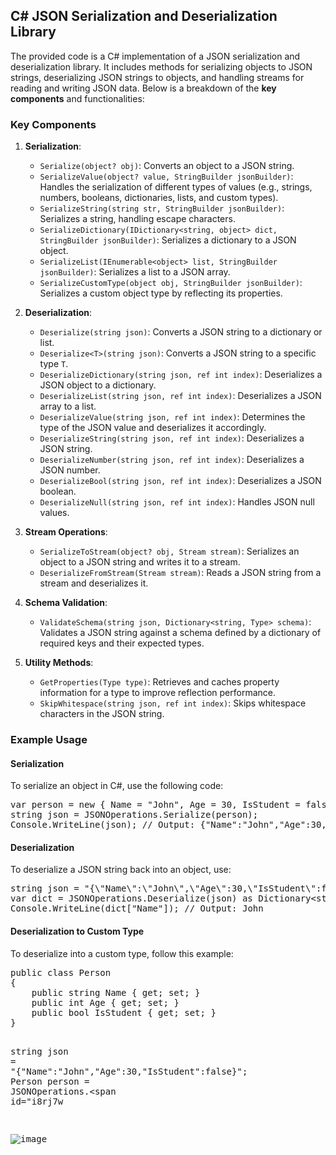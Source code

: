 <!-- Doc 2 is in language en-US. Optimizing Doc 2 for scanning, using lists and bold where appropriate, but keeping language en-US, and adding id attributes to every HTML element: --><h2 id="9tbfynt">C# JSON Serialization and Deserialization Library</h2>
<p id="9tbfynt">The provided code is a C# implementation of a JSON serialization and deserialization library. It includes methods for serializing objects to JSON strings, deserializing JSON strings to objects, and handling streams for reading and writing JSON data. Below is a breakdown of the <strong>key components</strong> and functionalities:</p>
<h3 id="oht0pwe">Key Components</h3>
<ol start="1" id="rle8n3">
<li id="15j611i">
<p id="bjmyhgb"><strong>Serialization</strong>:</p>
<ul id="axydcd">
<li id="4zbvr5o"><code id="ojrx0g">Serialize(object? obj)</code>: Converts an object to a JSON string.</li>
<li id="ajqeyp"><code id="sih6k7">SerializeValue(object? value, StringBuilder jsonBuilder)</code>: Handles the serialization of different types of values (e.g., strings, numbers, booleans, dictionaries, lists, and custom types).</li>
<li id="kldv429"><code id="mbfjupn">SerializeString(string str, StringBuilder jsonBuilder)</code>: Serializes a string, handling escape characters.</li>
<li id="d6mywk"><code id="lu36y5">SerializeDictionary(IDictionary&lt;string, object&gt; dict, StringBuilder jsonBuilder)</code>: Serializes a dictionary to a JSON object.</li>
<li id="fqq5zum"><code id="3x6dk0e">SerializeList(IEnumerable&lt;object&gt; list, StringBuilder jsonBuilder)</code>: Serializes a list to a JSON array.</li>
<li id="kyhqej"><code id="uyty8cw">SerializeCustomType(object obj, StringBuilder jsonBuilder)</code>: Serializes a custom object type by reflecting its properties.</li>
</ul>
</li>
<li id="15kk6ml">
<p id="gkhqy"><strong>Deserialization</strong>:</p>
<ul id="r9hnz5k">
<li id="1jeyu9l"><code id="2s8scy">Deserialize(string json)</code>: Converts a JSON string to a dictionary or list.</li>
<li id="2epztm"><code id="0r54p3p">Deserialize&lt;T&gt;(string json)</code>: Converts a JSON string to a specific type <code id="v2unw2h">T</code>.</li>
<li id="9gmk9u"><code id="8gry1bx">DeserializeDictionary(string json, ref int index)</code>: Deserializes a JSON object to a dictionary.</li>
<li id="yvbvhd"><code id="pt9069">DeserializeList(string json, ref int index)</code>: Deserializes a JSON array to a list.</li>
<li id="iutv4uo"><code id="b414bjq">DeserializeValue(string json, ref int index)</code>: Determines the type of the JSON value and deserializes it accordingly.</li>
<li id="9yw3ohf"><code id="vdgxm3">DeserializeString(string json, ref int index)</code>: Deserializes a JSON string.</li>
<li id="mgpbda"><code id="hukjgrkf">DeserializeNumber(string json, ref int index)</code>: Deserializes a JSON number.</li>
<li id="f3ax2"><code id="4s2it7h">DeserializeBool(string json, ref int index)</code>: Deserializes a JSON boolean.</li>
<li id="tzjcdw"><code id="fag5yds">DeserializeNull(string json, ref int index)</code>: Handles JSON null values.</li>
</ul>
</li>
<li id="hrkkx72">
<p id="b3e8b8"><strong>Stream Operations</strong>:</p>
<ul id="rbbtjh">
<li id="5qpyql4"><code id="u1nuejc">SerializeToStream(object? obj, Stream stream)</code>: Serializes an object to a JSON string and writes it to a stream.</li>
<li id="hq94brb"><code id="14dl6y">DeserializeFromStream(Stream stream)</code>: Reads a JSON string from a stream and deserializes it.</li>
</ul>
</li>
<li id="e525gj9">
<p id="uiltpzh"><strong>Schema Validation</strong>:</p>
<ul id="qohtsqr">
<li id="5nsk3pj"><code id="j1zvbbk">ValidateSchema(string json, Dictionary&lt;string, Type&gt; schema)</code>: Validates a JSON string against a schema defined by a dictionary of required keys and their expected types.</li>
</ul>
</li>
<li id="1fux77n">
<p id="7c94iyp"><strong>Utility Methods</strong>:</p>
<ul id="58ku5oc">
<li id="lbx8pl"><code id="4pocccl">GetProperties(Type type)</code>: Retrieves and caches property information for a type to improve reflection performance.</li>
<li id="oo5ot5"><code id="5sb0k4g">SkipWhitespace(string json, ref int index)</code>: Skips whitespace characters in the JSON string.</li>
</ul>
</li>
</ol>
<!-- Doc 2 is in language en-US. Optimizing Doc 2 for scanning, using lists and bold where appropriate, but keeping language en-US, and adding id attributes to every HTML element: --><h3 id="5efnhh9">Example Usage</h3>

<h4 id="93nky5e">Serialization</h4>
<p id="wh8rgbd">To serialize an object in C#, use the following code:</p>
<pre id="8j3gwac">
<span id="blogbi"><span id="msimcol">var</span></span> person <span id="7pxaubd">=</span> <span id="1wsdjsa">new</span> <span id="xvvpir">{</span> Name <span id="jdklo95">=</span> <span id="6b4jehk">"John"</span><span id="f12uxu9">,</span> Age <span id="qrkwfdc">=</span> <span id="jxxs46">30</span><span id="kmjuvm">,</span> IsStudent <span id="be6sdh5">=</span> <span id="upnjhhw">false</span> <span id="hka8e7">}</span><span id="ezlwpgh">;</span>
<span id="r6cy6cvh"><span id="mz7tcv">string</span></span> json <span id="pyryul2">=</span> JSONOperations<span id="1afn5cq">.</span><span id="2e68p4">Serialize</span><span id="anfo65m">(</span>person<span id="bq1cu1e">)</span><span id="y5i2dn">;</span>
Console<span id="kqindc">.</span><span id="3c86o4">WriteLine</span><span id="x87bkqt">(</span>json<span id="0i1cmgs">)</span><span id="fveliuu">;</span> <span id="stmvjh7">// Output: {"Name":"John","Age":30,"IsStudent":false}</span>
</pre>

<h4 id="mk24ed5">Deserialization</h4>
<p id="pkd48lt">To deserialize a JSON string back into an object, use:</p>
<pre id="q8524u">
<span id="jm06q4q"><span id="n7utlig">string</span></span> json <span id="wmjtjpq">=</span> <span id="g4b72rk">"{\"Name\":\"John\",\"Age\":30,\"IsStudent\":false}"</span><span id="k9cinyn">;</span>
<span id="6bwruwm"><span id="6ap4r6c">var</span></span> dict <span id="zwcp8en">=</span> JSONOperations<span id="0e3e53">.</span><span id="zj2780i">Deserialize</span><span id="3lntwcl">(</span>json<span id="qz2evi8">)</span> <span id="w9bbp65">as</span> <span id="4a1mtjb">Dictionary<span id="6c4j5a">&lt;</span><span id="dp3x10v">string</span><span id="cssdzb8">,</span> <span id="jqs4mxk">object</span><span id="nefxd25">&gt;</span></span><span id="dp4n8ou">;</span>
Console<span id="jyfcl6p">.</span><span id="abybj06">WriteLine</span><span id="2r192j">(</span>dict<span id="u9npwo4">[</span><span id="bivus7g">"Name"</span><span id="reogtoi">]</span><span id="4za9sr">)</span><span id="p7gwopg">;</span> <span id="37r3exc">// Output: John</span>
</pre>

<h4 id="52sma5s">Deserialization to Custom Type</h4>
<p id="p5zutw9">To deserialize into a custom type, follow this example:</p>
<pre id="ynxhcdq">
<span id="hfqt3mg">public</span> <span id="xfvclv4">class</span> <span id="sdlyesr">Person</span>
<span id="c3l9dbc">{</span>
    <span id="46js5hs">public</span> <span id="ce6djpm"><span id="p899nuj">string</span></span> Name <span id="73k730u">{</span> <span id="10x92lc">get</span><span id="kfyg8xdg">;</span> <span id="snv5j1t">set</span><span id="fqboq6">;</span> <span id="n9357f5">}</span>
    <span id="xay014">public</span> <span id="l13dyr7"><span id="juyq65k">int</span></span> Age <span id="xq3d82r">{</span> <span id="hmgnyo4">get</span><span id="9e9c87q">;</span> <span id="g4dw75">set</span><span id="thf3q7">;</span> <span id="m45y5v">}</span>
    <span id="kj7lijq">public</span> <span id="qt0jnz"><span id="n3iana">bool</span></span> IsStudent <span id="ban6a5">{</span> <span id="mbtlm5">get</span><span id="wby0vcj">;</span> <span id="weh386i">set</span><span id="cwg9aqr">;</span> <span id="r8mza1a">}</span>
<span id="65a77h">}</span>

<span id="tbbrlvm"><span id="pw8b5cs">string</span></span> json <span id="azdzvu6">=</span> <span id="vrz7qji">"{\"Name\":\"John\",\"Age\":30,\"IsStudent\":false}"</span><span id="lb4ho3u">;</span>
Person person <span id="i82fna">=</span> JSONOperations<span id="gytiif">.</span><span id="f3s0iqx"><span id="i8rj7w


![image](https://github.com/user-attachments/assets/b6d34d71-6ccc-4be1-8eef-8537938fd931)

